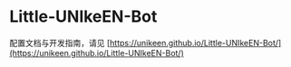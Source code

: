 # Little-UNIkeEN-Bot

配置文档与开发指南，请见 [https://unikeen.github.io/Little-UNIkeEN-Bot/](https://unikeen.github.io/Little-UNIkeEN-Bot/)
